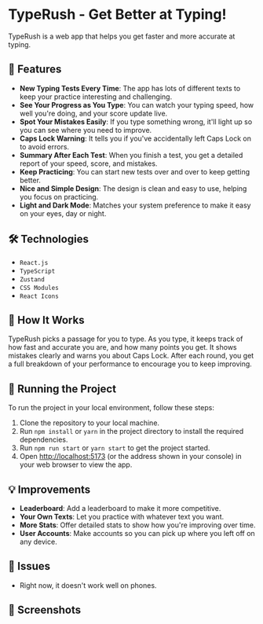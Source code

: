 # TypeRush - Get Better at Typing!

TypeRush is a web app that helps you get faster and more accurate at typing.

## 🚀 Features

- **New Typing Tests Every Time**: The app has lots of different texts to keep your practice interesting and challenging.
- **See Your Progress as You Type**: You can watch your typing speed, how well you're doing, and your score update live.
- **Spot Your Mistakes Easily**: If you type something wrong, it'll light up so you can see where you need to improve.
- **Caps Lock Warning**: It tells you if you've accidentally left Caps Lock on to avoid errors.
- **Summary After Each Test**: When you finish a test, you get a detailed report of your speed, score, and mistakes.
- **Keep Practicing**: You can start new tests over and over to keep getting better.
- **Nice and Simple Design**: The design is clean and easy to use, helping you focus on practicing.
- **Light and Dark Mode**: Matches your system preference to make it easy on your eyes, day or night.

## 🛠️ Technologies

- `React.js`
- `TypeScript`
- `Zustand`
- `CSS Modules`
- `React Icons`

## 📝 How It Works

TypeRush picks a passage for you to type. As you type, it keeps track of how fast and accurate you are, and how many points you get. It shows mistakes clearly and warns you about Caps Lock. After each round, you get a full breakdown of your performance to encourage you to keep improving.

## 🚦 Running the Project

To run the project in your local environment, follow these steps:

1. Clone the repository to your local machine.
2. Run `npm install` or `yarn` in the project directory to install the required dependencies.
3. Run `npm run start` or `yarn start` to get the project started.
4. Open [http://localhost:5173](http://localhost:5173) (or the address shown in your console) in your web browser to view the app.

## 💡 Improvements

- **Leaderboard**: Add a leaderboard to make it more competitive.
- **Your Own Texts**: Let you practice with whatever text you want.
- **More Stats**: Offer detailed stats to show how you're improving over time.
- **User Accounts**: Make accounts so you can pick up where you left off on any device.

## 🐞 Issues

- Right now, it doesn't work well on phones.

## 📸 Screenshots

